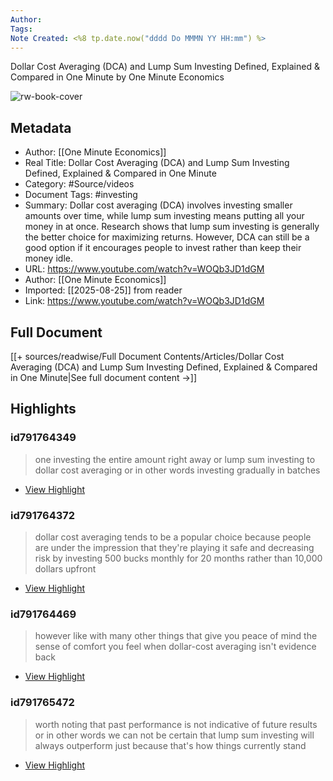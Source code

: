 ```yaml
---
Author: 
Tags:
Note Created: <%8 tp.date.now("dddd Do MMMN YY HH:mm") %>
---
```

Dollar Cost Averaging (DCA) and Lump Sum Investing Defined, Explained & Compared in One Minute by One Minute Economics

![rw-book-cover](https://i.ytimg.com/vi/WOQb3JD1dGM/hqdefault.jpg?sqp=-oaymwEjCNACELwBSFryq4qpAxUIARUAAAAAGAElAADIQj0AgKJDeAE=&rs=AOn4CLAUARY4dCzCrincqW_aEEpRug26BQ)

## Metadata
- Author: [[One Minute Economics]]
- Real Title: Dollar Cost Averaging (DCA) and Lump Sum Investing Defined, Explained & Compared in One Minute
- Category: #Source/videos
- Document Tags:  #investing 
- Summary: Dollar cost averaging (DCA) involves investing smaller amounts over time, while lump sum investing means putting all your money in at once. Research shows that lump sum investing is generally the better choice for maximizing returns. However, DCA can still be a good option if it encourages people to invest rather than keep their money idle.
- URL: https://www.youtube.com/watch?v=WOQb3JD1dGM
- Author: [[One Minute Economics]]
- Imported: [[2025-08-25]] from reader
- Link: https://www.youtube.com/watch?v=WOQb3JD1dGM

## Full Document
[[+ sources/readwise/Full Document Contents/Articles/Dollar Cost Averaging (DCA) and Lump Sum Investing Defined, Explained & Compared in One Minute|See full document content →]]

## Highlights
### id791764349

> one investing the entire amount right away or lump sum investing to dollar cost averaging or in other words investing gradually in batches

 * [View Highlight](https://read.readwise.io/read/01j8wm1a18py34ak4vz8j65pcy)
### id791764372

> dollar cost averaging tends to be a popular choice because people are under the impression that they're playing it safe and decreasing risk by investing 500 bucks monthly for 20 months rather than 10,000 dollars upfront

 * [View Highlight](https://read.readwise.io/read/01j8wm1mn8f8g2wkpvay0xw0an)
### id791764469

> however like with many other things that give you peace of mind
> the sense of comfort you feel when dollar-cost averaging isn't evidence back

 * [View Highlight](https://read.readwise.io/read/01j8wm27hmaaxrm8h0h0zpb5s6)
### id791765472

> worth noting that past performance is not indicative of future results or in other words we can not be certain that lump sum investing will always outperform just because that's how things currently stand

 * [View Highlight](https://read.readwise.io/read/01j8wm3fmxrderhe6byq1g5729)
